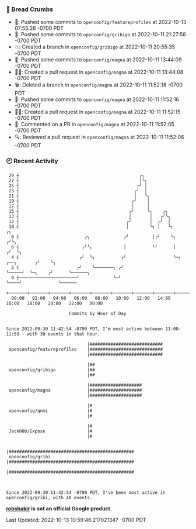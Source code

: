 ### 🍞 Bread Crumbs

 * 🚢: Pushed some commits to `openconfig/featureprofiles` at 2022-10-13 07:55:26 -0700 PDT
 * 🚢: Pushed some commits to `openconfig/gribigo` at 2022-10-11 21:27:58 -0700 PDT
 * 💥: Created a branch in `openconfig/gribigo` at 2022-10-11 20:55:35 -0700 PDT
 * 🚢: Pushed some commits to `openconfig/magna` at 2022-10-11 13:44:09 -0700 PDT
 * ✍🏼: Created a pull request in `openconfig/magna` at 2022-10-11 13:44:08 -0700 PDT
 * 🗑: Deleted a branch in `openconfig/magna` at 2022-10-11 11:52:18 -0700 PDT
 * 🚢: Pushed some commits to `openconfig/magna` at 2022-10-11 11:52:16 -0700 PDT
 * ✍🏼: Created a pull request in `openconfig/magna` at 2022-10-11 11:52:15 -0700 PDT
 * 💬: Commented on a PR in  `openconfig/magna` at 2022-10-11 11:52:05 -0700 PDT
 * 🔍: Reviewed a pull request in  `openconfig/magna` at 2022-10-11 11:52:06 -0700 PDT

### 🕘 Recent Activity
```
 29 ┼                                              ╭╮
 27 ┤                                              │╰╮
 25 ┤                                             ╭╯ │
 23 ┤                                            ╭╯  │
 21 ┤                                            │   ╰╮
 19 ┤                                           ╭╯    │
 17 ┤                                           │     │
 15 ┤                                          ╭╯     ╰╮    ╭╮
 13 ┤                                          │       │   ╭╯╰╮
 12 ┤                                         ╭╯       │  ╭╯  │
 10 ┤                                         │        ╰╮ │   ╰╮                      ╭╮
  8 ┤                         ╭╮             ╭╯         │╭╯    ╰╮                    ╭╯╰╮
  6 ┤                        ╭╯╰╮            │          ╰╯      │                   ╭╯  ╰╮
  4 ┤                       ╭╯  ╰╮          ╭╯                  ╰─╮     ╭──╮       ╭╯    ╰╮
  2 ┤                      ╭╯    ╰───────╮ ╭╯                     ╰─────╯  ╰─╮    ╭╯      ╰──────╮
  0 ┼──────────────────────╯             ╰─╯                                 ╰────╯              ╰──────
    +───────+───────+───────+───────+───────+───────+───────+───────+───────+───────+───────+───────+────
  00:00   02:00   04:00   06:00   08:00   10:00   12:00   14:00   16:00   18:00   20:00   22:00   00:00   

						Commits by Hour of Day


Since 2022-09-30 11:42:54 -0700 PDT, I'm most active between 11:00-11:59 - with 30 events in that hour.

```



```
                               |############################
 openconfig/featureprofiles    |############################
                               |############################

                               |##
 openconfig/gribigo            |##
                               |##

                               |####################
 openconfig/magna              |####################
                               |####################

                               |#
 openconfig/gnmi               |#
                               |#

                               |#
 Jack000/Expose                |#
                               |#

                               |################################################
 openconfig/gribi              |################################################
                               |################################################



Since 2022-09-30 11:42:54 -0700 PDT, I've been most active in openconfig/gribi, with 48 events.

```
**[robshakir](mailto:robjs@google.com) is not an official Google product.**  


Last Updated: 2022-10-13 10:59:46.217021347 -0700 PDT
